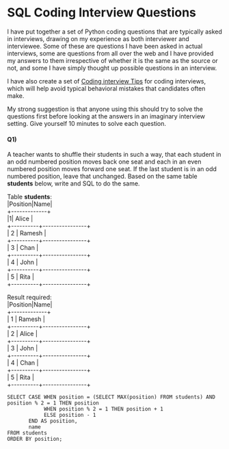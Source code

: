 # SQL Coding Interview Questions

I have put together a set of Python coding questions that are typically asked in interviews, drawing on my experience as both interviewer and interviewee. Some of these are questions I have been asked in actual interviews, some are questions from all over the web and I have provided my answers to them irrespective of whether it is the same as the source or not, and some I have simply thought up possible questions in an interview.

I have also create a set of [Coding interview Tips](https://github.com/arindamsinha12/interview_questions/blob/main/coding_interview_tips.md) for coding interviews, which will help avoid typical behavioral mistakes that candidates often make.

My strong suggestion is that anyone using this should try to solve the questions first before looking at the answers in an imaginary interview setting. Give yourself 10 minutes to solve each question.

#### Q1)

A teacher wants to shuffle their students in such a way, that each student in an odd numbered position moves back one seat and each in an even numbered position moves forward one seat. If the last student is in an odd numbered position, leave that unchanged. Based on the same table **students** below, write and SQL to do the same.

Table **students**:  
|Position|Name|  
+-------------+  
|1| Alice          |  
+----------+----------------+  
|      2   | Ramesh         |  
+----------+----------------+  
|      3   | Chan           |  
+----------+----------------+  
|      4   | John           |  
+----------+----------------+  
|      5   | Rita           |  
+----------+----------------+

Result required:  
|Position|Name|  
+-------------+  
|      1   | Ramesh         |  
+----------+----------------+  
|      2   | Alice          |  
+----------+----------------+  
|      3   | John           |  
+----------+----------------+  
|      4   | Chan           |  
+----------+----------------+  
|      5   | Rita           |  
+----------+----------------+

```
SELECT CASE WHEN position = (SELECT MAX(position) FROM students) AND position % 2 = 1 THEN position
            WHEN position % 2 = 1 THEN position + 1
            ELSE position - 1
       END AS position,
       name
FROM students
ORDER BY position;
```
